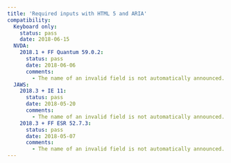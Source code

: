 ```yaml
---
title: 'Required inputs with HTML 5 and ARIA'
compatibility:
  Keyboard only:
    status: pass
    date: 2018-06-15
  NVDA:
    2018.1 + FF Quantum 59.0.2:
      status: pass
      date: 2018-06-06
      comments:
        - The name of an invalid field is not automatically announced. This is nasty, but the user can find this information manually.
  JAWS:
    2018.3 + IE 11:
      status: pass
      date: 2018-05-20
      comments:
        - The name of an invalid field is not automatically announced. This is nasty, but the user can find this information manually.
    2018.3 + FF ESR 52.7.3:
      status: pass
      date: 2018-05-07
      comments:
        - The name of an invalid field is not automatically announced. This is nasty, but the user can find this information manually.
---
```

